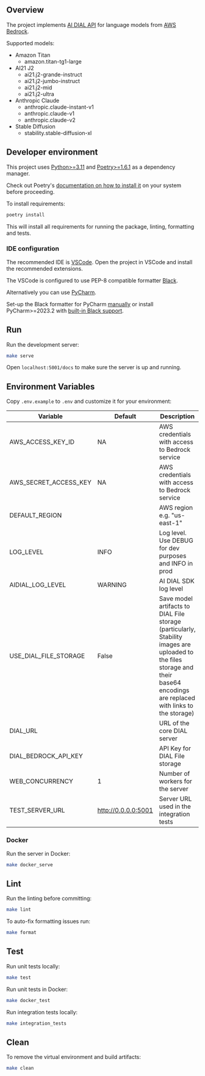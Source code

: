 ## Overview

The project implements [AI DIAL API](https://epam-rail.com/dial_api) for language models from [AWS Bedrock](https://aws.amazon.com/bedrock/).

Supported models:
* Amazon Titan
  - amazon.titan-tg1-large
* AI21 J2
  - ai21.j2-grande-instruct
  - ai21.j2-jumbo-instruct
  - ai21.j2-mid
  - ai21.j2-ultra
* Anthropic Claude
  - anthropic.claude-instant-v1
  - anthropic.claude-v1
  - anthropic.claude-v2
* Stable Diffusion
  - stability.stable-diffusion-xl

## Developer environment

This project uses [Python>=3.11](https://www.python.org/downloads/) and [Poetry>=1.6.1](https://python-poetry.org/) as a dependency manager.

Check out Poetry's [documentation on how to install it](https://python-poetry.org/docs/#installation) on your system before proceeding.

To install requirements:

```sh
poetry install
```

This will install all requirements for running the package, linting, formatting and tests.

### IDE configuration

The recommended IDE is [VSCode](https://code.visualstudio.com/).
Open the project in VSCode and install the recommended extensions.

The VSCode is configured to use PEP-8 compatible formatter [Black](https://black.readthedocs.io/en/stable/index.html).

Alternatively you can use [PyCharm](https://www.jetbrains.com/pycharm/).

Set-up the Black formatter for PyCharm [manually](https://black.readthedocs.io/en/stable/integrations/editors.html#pycharm-intellij-idea) or
install PyCharm>=2023.2 with [built-in Black support](https://blog.jetbrains.com/pycharm/2023/07/2023-2/#black).

## Run

Run the development server:

```sh
make serve
```

Open `localhost:5001/docs` to make sure the server is up and running.

## Environment Variables

Copy `.env.example` to `.env` and customize it for your environment:

|Variable|Default|Description|
|---|---|---|
|AWS_ACCESS_KEY_ID|NA|AWS credentials with access to Bedrock service|
|AWS_SECRET_ACCESS_KEY|NA|AWS credentials with access to Bedrock service|
|DEFAULT_REGION||AWS region e.g. "us-east-1"|
|LOG_LEVEL|INFO|Log level. Use DEBUG for dev purposes and INFO in prod|
|AIDIAL_LOG_LEVEL|WARNING|AI DIAL SDK log level|
|USE_DIAL_FILE_STORAGE|False|Save model artifacts to DIAL File storage (particularly, Stability images are uploaded to the files storage and their base64 encodings are replaced with links to the storage)|
|DIAL_URL||URL of the core DIAL server|
|DIAL_BEDROCK_API_KEY||API Key for DIAL File storage|
|WEB_CONCURRENCY|1|Number of workers for the server|
|TEST_SERVER_URL|http://0.0.0.0:5001|Server URL used in the integration tests|

### Docker

Run the server in Docker:

```sh
make docker_serve
```

## Lint

Run the linting before committing:

```sh
make lint
```

To auto-fix formatting issues run:

```sh
make format
```

## Test

Run unit tests locally:

```sh
make test
```

Run unit tests in Docker:

```sh
make docker_test
```

Run integration tests locally:

```sh
make integration_tests
```

## Clean

To remove the virtual environment and build artifacts:

```sh
make clean
```
